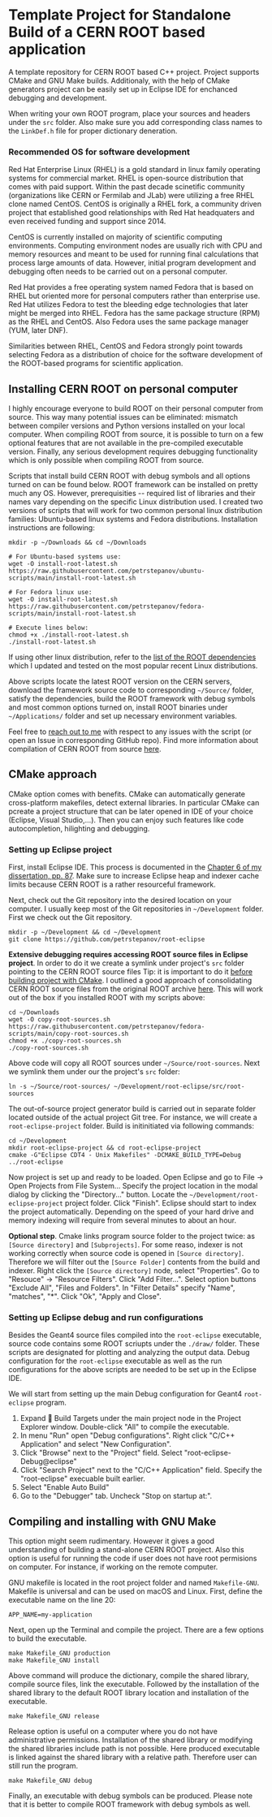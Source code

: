 # Template Project for Standalone Build of a CERN ROOT based application
A template repository for CERN ROOT based C++ project. Project supports CMake and GNU Make builds. Additionaly, with the help of CMake generators project can be easily set up in Eclipse IDE for enchanced debugging and development.

When writing your own ROOT program, place your sources and headers under the `src` folder. Also make sure you add corresponding class names to the `LinkDef.h` file for proper dictionary deneration.

### Recommended OS for software development

Red Hat Enterprise Linux (RHEL) is a gold standard in linux family operating systems for commercial market. RHEL is open-source distribution that comes with paid support. Within the past decade scinetific community (organizations like CERN or Fermilab and JLab) were utilizing a free RHEL clone named CentOS. CentOS is originally a RHEL fork, a community driven project that established good relationships with Red Hat headquaters and even received funding and support since 2014. 

CentOS is currently installed on majority of scientific computing environments. Computing environment nodes are usually rich with CPU and memory resources and meant to be used for running final calculations that process large amounts of data. However, initial program development and debugging often needs to be carried out on a personal computer.

Red Hat provides a free operating system named Fedora that is based on RHEL but oriented more for personal computers rather than enterprise use. Red Hat utilizes Fedora to test the bleeding edge technologies that later might be merged into RHEL. Fedora has the same package structure (RPM) as the RHEL and CentOS. Also Fedora uses the same package manager (YUM, later DNF).

Similarities between RHEL, CentOS and Fedora strongly point towards selecting Fedora as a distribution of choice for the software development of the ROOT-based programs for scientific application.

## Installing CERN ROOT on personal computer

I highly encourage everyone to build ROOT on their personal computer from source. This way many potential issues can be eliminated: mismatch between compiler versions and Python versions installed on your local computer. When compiling ROOT from source, it is possible to turn on a few optional features that are not available in the pre-compiled executable version. Finally, any serious development requires debugging functionality which is only possible when compiling ROOT from source.

Scripts that install build CERN ROOT with debug symbols and all options turned on can be found below. ROOT framework can be installed on pretty much any OS. However, prerequisities -- required list of libraries and their names vary depending on the specific Linux distribution used. I created two versions of scripts that will work for two common personal linux distribution families: Ubuntu-based linux systems and Fedora distributions. Installation instructions are following:

```
mkdir -p ~/Downloads && cd ~/Downloads

# For Ubuntu-based systems use:
wget -O install-root-latest.sh https://raw.githubusercontent.com/petrstepanov/ubuntu-scripts/main/install-root-latest.sh

# For Fedora linux use:
wget -O install-root-latest.sh https://raw.githubusercontent.com/petrstepanov/fedora-scripts/main/install-root-latest.sh

# Execute lines below:
chmod +x ./install-root-latest.sh
./install-root-latest.sh
```

If using other linux distribution, refer to the [list of the ROOT dependencies](https://root.cern/install/dependencies/) which I updated and tested on the most popular recent Linux distributions.

Above scripts locate the latest ROOT version on the CERN servers, download the framework source code to corresponding `~/Source/` folder, satisfy the dependencies, build the ROOT framework with debug symbols and most common options turned on, install ROOT binaries under `~/Applications/` folder and set up necessary environment variables.

Feel free to [reach out to me](https://petrstepanov.com/) with respect to any issues with the script (or open an Issue in corresponding GitHub repo). Find more information about compilation of CERN ROOT from source [here](https://root.cern/install/build_from_source/).

## CMake approach
CMake option comes with benefits. CMake can automatically generate cross-platform makefiles, detect external libraries. In particular CMake can pcreate a project structure that can be later opened in IDE of your choice (Eclipse, Visual Studio,…). Then you can enjoy such features like code autocompletion, hilighting and debugging.

### Setting up Eclipse project

First, install Eclipse IDE. This process is documented in the [Chapter 6 of my dissertation, pp. 87](https://petrstepanov.com/static/petr-stepanov-dissertation-latest.pdf). Make sure to increase Eclipse heap and indexer cache limits because CERN ROOT is a rather resourceful framework. 

Next, check out the Git repository into the desired location on your computer. I usually keep most of the Git repositories in `~/Development` folder. First we check out the Git repository.
```
mkdir -p ~/Development && cd ~/Development
git clone https://github.com/petrstepanov/root-eclipse
```

**Extensive debugging requires accessing ROOT source files in Eclipse project**. In order to do it we create a symlink under project's `src` folder pointing to the CERN ROOT source files Tip: it is important to do it [before building project with CMake](https://stackoverflow.com/questions/48509911/cmake-add-subdirectory-vs-include). I outlined a good approach of consolidating CERN ROOT source files from the original ROOT archive [here](https://github.com/petrstepanov/fedora-scripts/blob/main/copy-root-sources.sh). This will work out of the box if you installed ROOT with my scripts above:
```
cd ~/Downloads
wget -O copy-root-sources.sh https://raw.githubusercontent.com/petrstepanov/fedora-scripts/main/copy-root-sources.sh
chmod +x ./copy-root-sources.sh
./copy-root-sources.sh
```

Above code will copy all ROOT sources under `~/Source/root-sources`. Next we symlink them under our the project's `src` folder:

```
ln -s ~/Source/root-sources/ ~/Development/root-eclipse/src/root-sources
```

The out-of-source project generator build is carried out in separate folder located outside of the actual project Git tree. For instance, we will create a `root-eclipse-project` folder. Build is initinitiated via following commands:
```
cd ~/Development
mkdir root-eclipse-project && cd root-eclipse-project
cmake -G"Eclipse CDT4 - Unix Makefiles" -DCMAKE_BUILD_TYPE=Debug ../root-eclipse
```

Now project is set up and ready to be loaded. Open Eclipse and go to File → Open Projects from File System... Specify the project location in the modal dialog by clicking the "Directory..." button. Locate the `~/Development/root-eclipse-project` project folder. Click "Finish". Eclipse should start to index the project automatically. Depending on the speed of your hard drive and memory indexing will require from several minutes to about an hour.

**Optional step**. Cmake links program source folder to the project twice: as `[Source directory]` and `[Subprojects]`. For some reaso, indexer is not working correctly when source code is opened in `[Source directory]`. Therefore we will filter out the `[Source Folder]` contents from the build and indexer. Right click the `[Source directory]` node, select "Properties". Go to "Resouce" → "Resource Filters". Click "Add Filter...". Select option buttons "Exclude All", "Files and Folders". In "Filter Details" specify "Name", "matches", "*". Click "Ok", "Apply and Close".

### Setting up Eclipse debug and run configurations

Besides the Geant4 source files compiled into the `root-eclipse` executable, source code contains some ROOT scriupts under the `./draw/` folder. These scripts are designated for plotting and analyzing the output data. Debug configuration for the `root-eclipse` executable as well as the run configurations for the above scripts are needed to be set up in the Eclipse IDE.

We will start from setting up the main Debug configuration for Geant4 `root-eclipse` program.

1. Expand 🎯 Build Targets under the main project node in the Project Explorer window. Double-click "All" to compile the executable.
2. In menu "Run" open "Debug configurations". Right click "C/C++ Application" and select "New Configuration".
3. Click "Browse" next to the "Project" field. Select "root-eclipse-Debug@eclipse"
4. Click "Search Project" next to the "C/C++ Application" field. Specify the "root-eclipse" execuable built earlier.
5. Select "Enable Auto Build"
6. Go to the "Debugger" tab. Uncheck "Stop on startup at:".

## Compiling and installing with GNU Make
This option might seem rudimentary. However it gives a good understanding of building a stand-alone CERN ROOT project. Also this option is useful for running the code if user does not have root permisions on computer. For instance, if working on the remote computer.

GNU makefile is located in the root project folder and named `Makefile-GNU`. Makefile is universal and can be used on macOS and Linux. First, define the executable name on the line 20:
```
APP_NAME=my-application
```
Next, open up the Terminal and compile the project. There are a few options to build the executable.
```
make Makefile_GNU production
make Makefile_GNU install
```
Above command will produce the dictionary, compile the shared library, compile source files, link the executable. Followed by the installation of the shared library to the default ROOT library location and installation of the executable.
```
make Makefile_GNU release
```
Release option is useful on a computer where you do not have administrative permissions. Installation of the shared library or modifying the shared libraries include path is not possible. Here produced executable is linked against the shared library with a relative path. Therefore user can still run the program.
```
make Makefile_GNU debug
```
Finally, an executable with debug symbols can be produced. Please note that it is better to compile ROOT framework with debug symbols as well.

